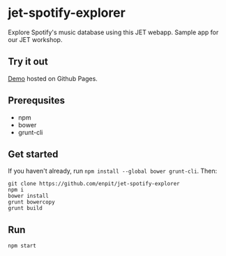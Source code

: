 # jet-spotify-explorer
Explore Spotify's music database using this JET webapp. Sample app for our JET workshop.

## Try it out

[Demo](https://enpit.github.io/jet-spotify-explorer/web/) hosted on Github Pages.

## Prerequsites

* npm
* bower
* grunt-cli

## Get started

If you haven't already, run `npm install --global bower grunt-cli`. Then:

```
git clone https://github.com/enpit/jet-spotify-explorer
npm i
bower install
grunt bowercopy
grunt build
```

## Run
```
npm start
```
